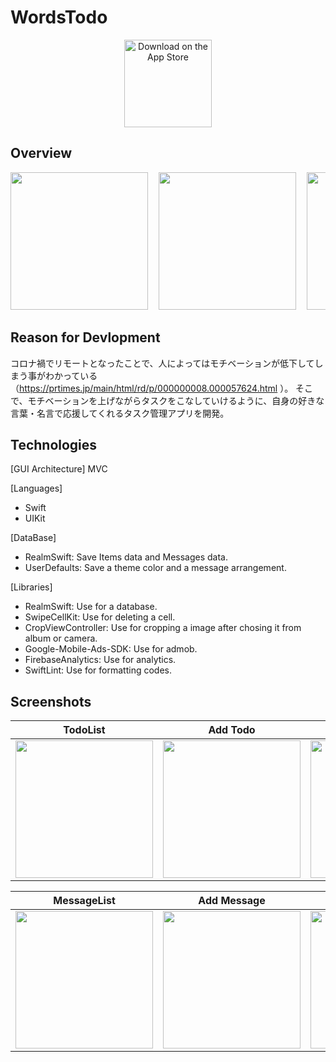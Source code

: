 # WordsTodo

<p align="center">
  <a href="https://apps.apple.com/jp/app/wordstodo/id1598603193">
    <img alt="Download on the App Store" title="App Store" src="http://i.imgur.com/0n2zqHD.png" width="140">
  </a>
</p>

## Overview

<pre>
<img src="https://raw.githubusercontent.com/wiki/Toshiyana/messageTodo/images/6.5inch.001.jpeg" width="220">&nbsp; <img src="https://raw.githubusercontent.com/wiki/Toshiyana/messageTodo/images/6.5inch.002.jpeg" width="220">&nbsp; <img src="https://raw.githubusercontent.com/wiki/Toshiyana/messageTodo/images/6.5inch.003.jpeg" width="220">&nbsp; 
</pre>

## Reason for Devlopment
コロナ禍でリモートとなったことで、人によってはモチベーションが低下してしまう事がわかっている（https://prtimes.jp/main/html/rd/p/000000008.000057624.html ）。
そこで、モチベーションを上げながらタスクをこなしていけるように、自身の好きな言葉・名言で応援してくれるタスク管理アプリを開発。

## Technologies
[GUI Architecture]
MVC

[Languages]
- Swift
- UIKit

[DataBase]
- RealmSwift: Save Items data and Messages data.
- UserDefaults: Save a theme color and a message arrangement.

[Libraries]
- RealmSwift: Use for a database.
- SwipeCellKit: Use for deleting a cell.
- CropViewController: Use for cropping a image after chosing it from album or camera.
- Google-Mobile-Ads-SDK: Use for admob.
- FirebaseAnalytics: Use for analytics.
- SwiftLint: Use for formatting codes.

## Screenshots

| TodoList | Add Todo | Set Reminder |
|:---:|:---:|:---:|
| <img src="https://raw.githubusercontent.com/wiki/Toshiyana/messageTodo/images/TodoListView.png" width=220 > | <img src="https://raw.githubusercontent.com/wiki/Toshiyana/messageTodo/images/SettingTodoView.png" width=220 > | <img src="https://raw.githubusercontent.com/wiki/Toshiyana/messageTodo/images/SettingReminderView.png" width=220 > |

| MessageList | Add Message | Setting | Select Color |
|:---:|:---:|:---:|:---:|
| <img src="https://raw.githubusercontent.com/wiki/Toshiyana/messageTodo/images/WordsListView.png" width=220 > | <img src="https://raw.githubusercontent.com/wiki/Toshiyana/messageTodo/images/SettingWordsView.png" width=220 > | <img src="https://raw.githubusercontent.com/wiki/Toshiyana/messageTodo/images/SettingView.png" width=220 > | <img src="https://raw.githubusercontent.com/wiki/Toshiyana/messageTodo/images/ThemeColorView.png" width=220 > |
